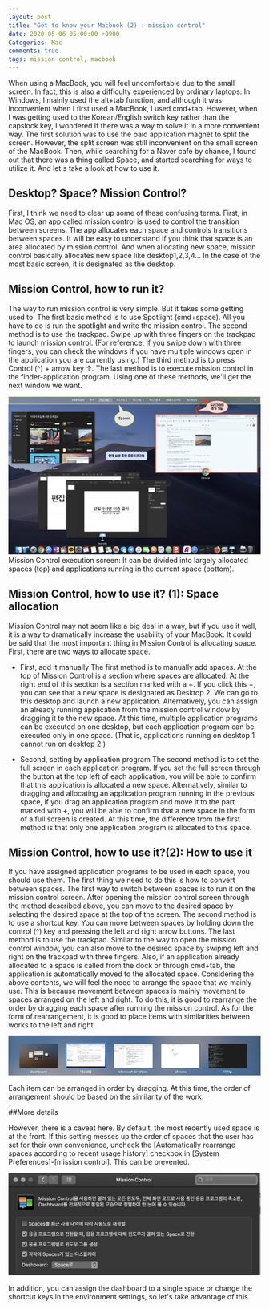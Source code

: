 ```yaml
---
layout: post
title: "Get to know your Macbook (2) : mission control"
date: 2020-05-06 05:00:00 +0900
Categories: Mac
comments: true
tags: mission control, macbook
---
```


 When using a MacBook, you will feel uncomfortable due to the small screen. In fact, this is also a difficulty experienced by ordinary laptops. In Windows, I mainly used the alt+tab function, and although it was inconvenient when I first used a MacBook, I used cmd+tab. However, when I was getting used to the Korean/English switch key rather than the capslock key, I wondered if there was a way to solve it in a more convenient way. The first solution was to use the paid application magnet to split the screen. However, the split screen was still inconvenient on the small screen of the MacBook. Then, while searching for a Naver cafe by chance, I found out that there was a thing called Space, and started searching for ways to utilize it. And let's take a look at how to use it.

## Desktop? Space? Mission Control?

 First, I think we need to clear up some of these confusing terms. First, in Mac OS, an app called mission control is used to control the transition between screens. The app allocates each space and controls transitions between spaces. It will be easy to understand if you think that space is an area allocated by mission control. And when allocating new space, mission control basically allocates new space like desktop1,2,3,4... In the case of the most basic screen, it is designated as the desktop.

## Mission Control, how to run it?

The way to run mission control is very simple. But it takes some getting used to. The first basic method is to use Spotlight (cmd+space). All you have to do is run the spotlight and write the mission control. The second method is to use the trackpad. Swipe up with three fingers on the trackpad to launch mission control. (For reference, if you swipe down with three fingers, you can check the windows if you have multiple windows open in the application you are currently using.) The third method is to press Control (^) + arrow key ↑. The last method is to execute mission control in the finder-application program. Using one of these methods, we'll get the next window we want.

![img](https://github.com/newjin87/storage/blob/master/_img/mac/mac2-1.png?raw=true)
Mission Control execution screen: It can be divided into largely allocated spaces (top) and applications running in the current space (bottom).

## Mission Control, how to use it? (1): Space allocation

Mission Control may not seem like a big deal in a way, but if you use it well, it is a way to dramatically increase the usability of your MacBook. It could be said that the most important thing in Mission Control is allocating space. First, there are two ways to allocate space.
- First, add it manually
 The first method is to manually add spaces. At the top of Mission Control is a section where spaces are allocated. At the right end of this section is a section marked with a +. If you click this +, you can see that a new space is designated as Desktop 2. We can go to this desktop and launch a new application. Alternatively, you can assign an already running application from the mission control window by dragging it to the new space. At this time, multiple application programs can be executed on one desktop, but each application program can be executed only in one space. (That is, applications running on desktop 1 cannot run on desktop 2.)

- Second, setting by application program
 The second method is to set the full screen in each application program. If you set the full screen through the button at the top left of each application, you will be able to confirm that this application is allocated a new space. Alternatively, similar to dragging and allocating an application program running in the previous space, if you drag an application program and move it to the part marked with +, you will be able to confirm that a new space in the form of a full screen is created. At this time, the difference from the first method is that only one application program is allocated to this space.

## Mission Control, how to use it?(2): How to use it

 If you have assigned application programs to be used in each space, you should use them. The first thing we need to do this is how to convert between spaces. The first way to switch between spaces is to run it on the mission control screen. After opening the mission control screen through the method described above, you can move to the desired space by selecting the desired space at the top of the screen. The second method is to use a shortcut key. You can move between spaces by holding down the control (^) key and pressing the left and right arrow buttons. The last method is to use the trackpad. Similar to the way to open the mission control window, you can also move to the desired space by swiping left and right on the trackpad with three fingers.
 Also, if an application already allocated to a space is called from the dock or through cmd+tab, the application is automatically moved to the allocated space.
 Considering the above contents, we will feel the need to arrange the space that we mainly use. This is because movement between spaces is mainly movement to spaces arranged on the left and right. To do this, it is good to rearrange the order by dragging each space after running the mission control. As for the form of rearrangement, it is good to place items with similarities between works to the left and right.

![img](https://github.com/newjin87/storage/blob/master/_img/mac/mac2-2.png?raw=true)

Each item can be arranged in order by dragging. At this time, the order of arrangement should be based on the similarity of the work.

##More details

 However, there is a caveat here. By default, the most recently used space is at the front. If this setting messes up the order of spaces that the user has set for their own convenience, uncheck the [Automatically rearrange spaces according to recent usage history] checkbox in [System Preferences]-[mission control]. This can be prevented.

![img](https://github.com/newjin87/storage/blob/master/_img/mac/mac2-3.png?raw=true)

In addition, you can assign the dashboard to a single space or change the shortcut keys in the environment settings, so let's take advantage of this.